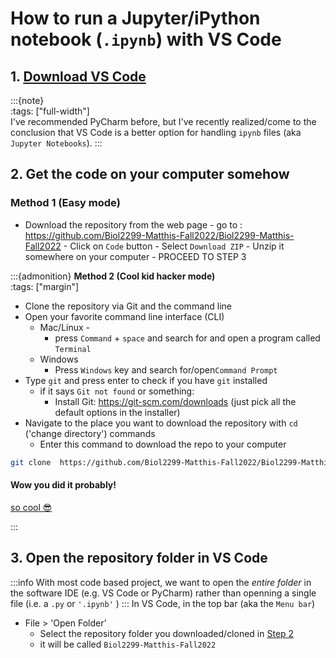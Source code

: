 # How to run a Jupyter/iPython notebook (`.ipynb`) with VS Code

## 1. [Download VS Code](https://code.visualstudio.com/)
:::{note}   
:tags: ["full-width"]   
I've recommended PyCharm before, but I've recently realized/come to the conclusion that VS Code is a better option for handling `ipynb` files (aka `Jupyter Notebooks`). 
:::

## 2. **Get the code on your computer somehow**

### **Method 1 (Easy mode)** 
- Download the repository from the web page
        - go to : https://github.com/Biol2299-Matthis-Fall2022/Biol2299-Matthis-Fall2022
        - Click on `Code` button
        - Select `Download ZIP`
        - Unzip it somewhere on your computer
        - PROCEED TO STEP 3
        
:::{admonition} **Method 2 (Cool kid hacker mode)**   
:tags: ["margin"]   
- Clone the repository via Git and the command line 
- Open your favorite command line interface (CLI)
    - Mac/Linux - 
        - press `Command` + `space` and search for and open a program called `Terminal` 
    - Windows
        - Press `Windows` key and search for/open`Command Prompt`
- Type `git` and press enter to check if you have `git` installed
    - if it says `Git not found` or something:
      - Install Git: https://git-scm.com/downloads (just pick all the default options in the installer)
- Navigate to the place you want to download the repository with `cd` ('change directory') commands
  - Enter this command to download the repo to your computer
```bash
git clone  https://github.com/Biol2299-Matthis-Fall2022/Biol2299-Matthis-Fall2022
```


#### Wow you did it probably!
[so cool 😎](https://cdn.costumewall.com/wp-content/uploads/2017/08/hackerman.jpg)

:::

## 3. Open the repository **folder** in VS Code
:::info
With most code based project, we want to open the *entire folder* in the software IDE (e.g. VS Code or PyCharm) rather than openning a single file (i.e. a `.py` or `'.ipynb'` )
:::
In VS Code, in the top bar (aka the `Menu bar`)
- File > 'Open Folder'
    - Select the repository folder you downloaded/cloned in [Step 2](#2-Get-the-code-on-your-computer-somehow)
    - it will be called `Biol2299-Matthis-Fall2022`

                    
                    
